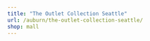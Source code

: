 ```yaml
---
title: "The Outlet Collection Seattle"
url: /auburn/the-outlet-collection-seattle/
shop: mall
---
```

